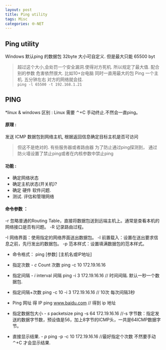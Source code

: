 ```yaml
---
layout: post
title: Ping utility 
tags: Misc
categories: 🌐-NET
---
```



## Ping utility 

Windows 默认ping 的数据包 32byte
大小可自定义. 但是最大只能 65500 byt
> 超过这个大小,会处罚一个安全漏洞.使得对方死机. 所以规定了最大值.
配合别的参数  危害依然很大.
比如10+台电脑 同时一直用最大的包 Ping 一个主机. 五分钟左右 对方的网络就会挂.  
    `ping -l 65500 -t 192.168.1.21` 


## PING 

*linux & windows 区别 :  Linux 需要 ⌃+C 手动终止.不然会一直ping。

#### 原理 :

发送 ICMP 数据包到网络主机, 根据返回信息确定目标主机是否可访问
> 但这不是绝对的. 有些服务器或者路由器 为了防止通过ping探测到，
> 通过防火墙设置了禁止ping或者在内核参数中禁止ping

#### 功能 :

- 确定网络状态
- 确定主机状态(开关机)?
- 确定 硬件 软件问题.
- 测试. 评估和管理网络

#### 命令参数 ：

-r 忽略普通的Routing Table，直接将数据包送到远端主机上。通常是查看本机的网络接口是否有问题。
-R 记录路由过程。

-I 网络界面：使用指定的网络界面送出数据包。
-l 前置载入：设置在送出要求信息之前，先行发出的数据包。
-p 范本样式：设置填满数据包的范本样式。



- 命令格式：
		ping [参数] [主机名或IP地址]

- 指定次数  *- c* Count 次数
		ping -c 10 172.19.16.16

- 指定间隔   *- i* interval  间隔
		ping -i 3 172.19.16.16
		// 时间间隔.   默认一秒一个数据包.

- 指定间隔+次数
		ping -c 10 -i 3 172.19.16.16
		// 10次 每次间隔3秒

- Ping 网址 得 IP
		ping www.baidu.com
		// 得到 ip 地址

- 指定数据包大小  *- s*  packetsize 
		ping -s 64 172.19.16.16
		//-s 字节数：指定发送的数据字节数，预设值是56，加上8字节的ICMP头，一共是64ICMP数据字节。
 
- 直接显示结果.   *- p* 
		ping -p -c 10 172.19.16.16
		//最好指定个次数 不然要手动 ⌃+C 才会显示结果.






